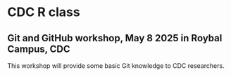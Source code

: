 # CDC R class
## Git and GitHub workshop, May 8 2025 in Roybal Campus, CDC

This workshop will provide some basic Git knowledge to CDC researchers. 
